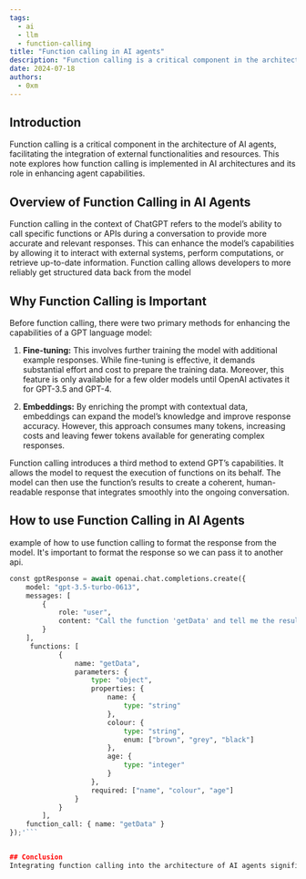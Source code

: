 ```yaml
---
tags: 
  - ai
  - llm
  - function-calling
title: "Function calling in AI agents"
description: "Function calling is a critical component in the architecture of AI agents, facilitating the integration of external functionalities and resources. This note explores how function calling is implemented in AI architectures and its role in enhancing agent capabilities"
date: 2024-07-18
authors: 
  - 0xm
---
```


## Introduction
Function calling is a critical component in the architecture of AI agents, facilitating the integration of external functionalities and resources. This note explores how function calling is implemented in AI architectures and its role in enhancing agent capabilities.

## Overview of Function Calling in AI Agents
Function calling in the context of ChatGPT refers to the model’s ability to call specific functions or APIs during a conversation to provide more accurate and relevant responses. This can enhance the model’s capabilities by allowing it to interact with external systems, perform computations, or retrieve up-to-date information. Function calling allows developers to more reliably get structured data back from the model

## Why Function Calling is Important
Before function calling, there were two primary methods for enhancing the capabilities of a GPT language model:

1. **Fine-tuning:** This involves further training the model with additional example responses. While fine-tuning is effective, it demands substantial effort and cost to prepare the training data. Moreover, this feature is only available for a few older models until OpenAI activates it for GPT-3.5 and GPT-4.

2. **Embeddings:** By enriching the prompt with contextual data, embeddings can expand the model’s knowledge and improve response accuracy. However, this approach consumes many tokens, increasing costs and leaving fewer tokens available for generating complex responses.

Function calling introduces a third method to extend GPT’s capabilities. It allows the model to request the execution of functions on its behalf. The model can then use the function’s results to create a coherent, human-readable response that integrates smoothly into the ongoing conversation.

## How to use Function Calling in AI Agents
example of how to use function calling to format the response from the model. It's important to format the response so we can pass it to another api.
```python
const gptResponse = await openai.chat.completions.create({
    model: "gpt-3.5-turbo-0613",
    messages: [
        {
            role: "user",
            content: "Call the function 'getData' and tell me the result."
        }
    ],
     functions: [
            {
                name: "getData",
                parameters: {
                    type: "object",
                    properties: {
                        name: {
                            type: "string"
                        },
                        colour: {
                            type: "string",
                            enum: ["brown", "grey", "black"]
                        },
                        age: {
                            type: "integer"
                        }
                    },
                    required: ["name", "colour", "age"]
                }
            }
        ],
    function_call: { name: "getData" }
});'```


## Conclusion
Integrating function calling into the architecture of AI agents significantly enhances their functionality and adaptability. By effectively utilizing external services, AI agents can transcend their initial limitations, providing more value and better performance in their respective applications.
